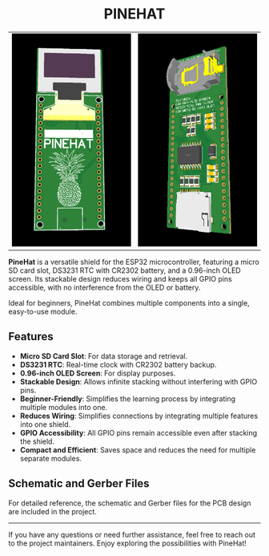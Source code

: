 <h1 align="center">PINEHAT</h1>

<table>
  <tr>
    <td><img src="PINE%20HAT%20PICTURES/Screenshot%20from%202024-06-19%2018-17-41.png" alt="PineHat 3D PCB" width="500"/></td>
    <td><img src="PINE%20HAT%20PICTURES/Screenshot%20from%202024-06-19%2018-17-50.png" alt="PineHat 3D PCB" width="500"/></td>
  </tr>
</table>



**PineHat** is a versatile shield for the ESP32 microcontroller, featuring a micro SD card slot, DS3231 RTC with CR2302 battery, and a 0.96-inch OLED screen. Its stackable design reduces wiring and keeps all GPIO pins accessible, with no interference from the OLED or battery.

Ideal for beginners, PineHat combines multiple components into a single, easy-to-use module.


## Features

- **Micro SD Card Slot**: For data storage and retrieval.
- **DS3231 RTC**: Real-time clock with CR2302 battery backup.
- **0.96-inch OLED Screen**: For display purposes.
- **Stackable Design**: Allows infinite stacking without interfering with GPIO pins.
- **Beginner-Friendly**: Simplifies the learning process by integrating multiple modules into one.
- **Reduces Wiring**: Simplifies connections by integrating multiple features into one shield.
- **GPIO Accessibility**: All GPIO pins remain accessible even after stacking the shield.
- **Compact and Efficient**: Saves space and reduces the need for multiple separate modules.



## Schematic and Gerber Files

For detailed reference, the schematic and Gerber files for the PCB design are included in the project.

---

If you have any questions or need further assistance, feel free to reach out to the project maintainers. Enjoy exploring the possibilities with PineHat!

